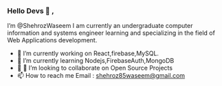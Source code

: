 ### Hello Devs 👋 ,
I’m @ShehrozWaseem I am currently an undergraduate computer information and systems engineer learning and specializing in the field of Web Applications development.
- 👀  I’m currently working on React,firebase,MySQL.
- 🌱  I’m currently learning Nodejs,FirebaseAuth,MongoDB
- 💞️ 👯 I’m looking to collaborate on Open Source Projects
- 📫 How to reach me Email : shehroz85waseem@gmail.com


